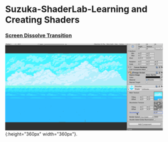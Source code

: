 # Suzuka-ShaderLab-Learning and Creating Shaders

### [Screen Dissolve Transition](https://github.com/gucheng0712/Suzuka-ShaderLab/tree/master/Shaders/ScreenDissolveShader)
![Alt Text](https://github.com/gucheng0712/Suzuka-ShaderLab/blob/master/Images/DissolveShader.gif){:height="360px" width="360px"}.
